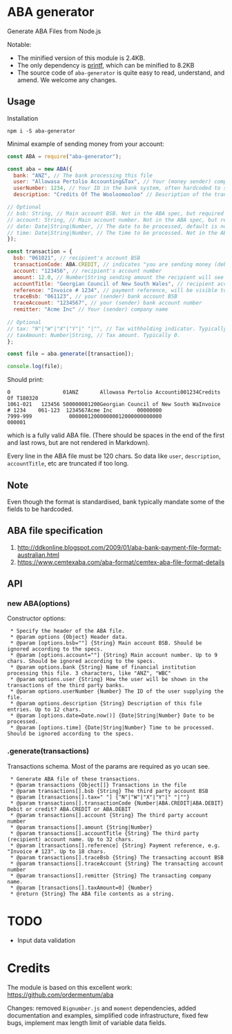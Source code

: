 # ABA generator

Generate ABA Files from Node.js

Notable:

* The minified version of this module is 2.4KB.
* The only dependency is [printf](https://www.npmjs.com/package/printf), which can be minified to 8.2KB
* The source code of `aba-generator` is quite easy to read, understand, and amend. We welcome any changes. 

## Usage

Installation

```shell script
npm i -S aba-generator
```

Minimal example of sending money from your account:

```js
const ABA = require("aba-generator");

const aba = new ABA({
  bank: "ANZ", // The bank processing this file
  user: "Allowasa Pertolio Accounting&Tax", // Your (money sender) company name
  userNumber: 1234, // Your ID in the bank system, often hardcoded to some number. Consult with your bank
  description: "Credits Of The Wooloomooloo" // Description of the transactions within the file

// Optional
// bsb: String, // Main account BSB. Not in the ABA spec, but required by ANZ
// account: String, // Main account number. Not in the ABA spec, but required by ANZ
// date: Date|String|Number, // The date to be processed, default is now
// time: Date|String|Number, // The time to be processed. Not in the ABA spec, but required by ANZ
});

const transaction = {
  bsb: "061021", // recipient's account BSB
  transactionCode: ABA.CREDIT, // indicates "you are sending money (debit), they are receiving (credit)"
  account: "123456", // recipient's account number
  amount: 12.0, // Number|String sending amount the recipient will see in their bank account
  accountTitle: "Georgian Council of New South Wales", // recipient account name
  reference: "Invoice # 1234", // payment reference, will be visible to the recipient
  traceBsb: "061123", // your (sender) bank account BSB
  traceAccount: "1234567", // your (sender) bank account number
  remitter: "Acme Inc" // Your (sender) company name
  
// Optional
// tax: "N"|"W"|"X"|"Y"|" "|"", // Tax withholding indicator. Typically blank, meaning no tax. See ABA specification.
// taxAmount: Number|String, // Tax amount. Typically 0.
};

const file = aba.generate([transaction]);

console.log(file);
```

Should print:

```
0                 01ANZ       Allowasa Pertolio Accounti001234Credits Of T180320                                        
1061-021   123456 500000001200Georgian Council of New South WaInvoice # 1234    061-123  1234567Acme Inc        00000000
7999-999            000000120000000012000000000000                        000001                                        
```

which is a fully valid ABA file. (There should be spaces in the end of the first and last rows, but are not rendered in Markdown).

Every line in the ABA file must be 120 chars. So data like `user`, `description`, `accountTitle`, etc are truncated if too long.

## Note

Even though the format is standardised, bank typically mandate some of the fields to be hardcoded.

## ABA file specification

1. http://ddkonline.blogspot.com/2009/01/aba-bank-payment-file-format-australian.html
1. https://www.cemtexaba.com/aba-format/cemtex-aba-file-format-details

## API

### new ABA(options)

Constructor options:

```
 * Specify the header of the ABA file.
 * @param options {Object} Header data.
 * @param [options.bsb=""] {String} Main account BSB. Should be ignored according to the specs.
 * @param [options.account=""] {String} Main account number. Up to 9 chars. Should be ignored according to the specs.
 * @param options.bank {String} Name of financial institution processing this file. 3 characters, like "ANZ", "WBC"
 * @param options.user {String} How the user will be shown in the transactions of the third party banks.
 * @param options.userNumber {Number} The ID of the user supplying the file.
 * @param options.description {String} Description of this file entries. Up to 12 chars.
 * @param [options.date=Date.now()] {Date|String|Number} Date to be processed.
 * @param [options.time] {Date|String|Number} Time to be processed. Should be ignored according to the specs.
```

### .generate(transactions)

Transactions schema. Most of the params are required as yo ucan see.

```
 * Generate ABA file of these transactions.
 * @param transactions {Object[]} Transactions in the file
 * @param transactions[].bsb {String} The third party account BSB
 * @param [transactions[].tax=" "] {"N"|"W"|"X"|"Y"|" "|""}
 * @param transactions[].transactionCode {Number|ABA.CREDIT|ABA.DEBIT} Debit or credit? ABA.CREDIT or ABA.DEBIT
 * @param transactions[].account {String} The third party account number
 * @param transactions[].amount {String|Number}
 * @param transactions[].accountTitle {String} The third party (recipient) account name. Up to 32 chars.
 * @param [transactions[].reference] {String} Payment reference, e.g. "Invoice # 123". Up to 18 chars.
 * @param transactions[].traceBsb {String} The transacting account BSB
 * @param transactions[].traceAccount {String} The transacting account number
 * @param transactions[].remitter {String} The transacting company name.
 * @param [transactions[].taxAmount=0] {Number}
 * @return {String} The ABA file contents as a string.
```

# TODO

* Input data validation

# Credits

The module is based on this excellent work: https://github.com/ordermentum/aba

Changes: removed `Bignumber.js` and `moment` dependencies, added documentation and examples, simplified code infrastructure, fixed few bugs, implement max length limit of variable data fields.

